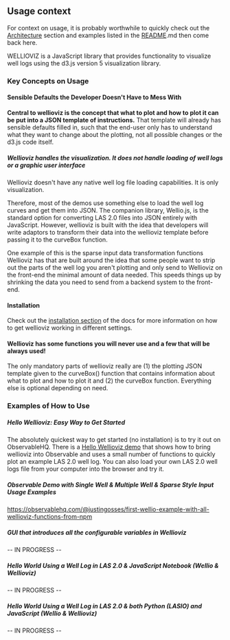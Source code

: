 ## Usage context

For context on usage, it is probably worthwhile to quickly check out the <a href="https://github.com/JustinGOSSES/wellioviz/blob/master/docs/ARCHITECTURE.MD">Architecture</a> section and examples listed in the <a href="https://github.com/JustinGOSSES/wellioviz/blob/master/README.md">README</a>.md then come back here.

WELLIOVIZ is a JavaScript library that provides functionality to visualize well logs using the d3.js version 5 visualization library.


### Key Concepts on Usage
#### Sensible Defaults the Developer Doesn't Have to Mess With
<b>Central to wellioviz is the concept that what to plot and how to plot it can be put into a JSON template of instructions.</b> That template will already has sensible defaults filled in, such that the end-user only has to understand what they want to change about the plotting, not all possible changes or the d3.js code itself.


##### Wellioviz handles the visualization. It does not handle loading of well logs or a graphic user interface
Wellioviz doesn't have any native well log file loading capabilities. It is only visualization.



Therefore, most of the demos use something else to load the well log curves and get them into JSON. The companion library, Wellio.js, is the standard option for converting LAS 2.0 files into JSON entirely with JavaScript. However, wellioviz is built with the idea that developers will write adaptors to transform their data into the wellioviz template before passing it to the curveBox function. 

One example of this is the sparse input data transformation functions Wellioviz has that are built around the idea that some people want to strip out the parts of the well log you aren't plotting and only send to Wellioviz on the front-end the minimal amount of data needed. This speeds things up by shrinking the data you need to send from a backend system to the front-end.


#### Installation
Check out the <a href="/installation">installation section</a> of the docs for more information on how to get wellioviz working in different settings.

#### Wellioviz has some functions you will never use and a few that will be always used!
</b>The only mandatory parts of wellioviz really are (1) the plotting JSON template given to the curveBox() function that contains information about what to plot and how to plot it and (2) the curveBox function. Everything else is optional depending on need.</b>

### Examples of How to Use

##### Hello Wellioviz: Easy Way to Get Started
The absolutely quickest way to get started (no installation) is to try it out on ObservableHQ. There is a <a href="https://observablehq.com/@justingosses/hello-wellioviz">Hello Wellioviz demo</a> that shows how to bring wellioviz into Observable and uses a small number of functions to quickly plot an example LAS 2.0 well log. You can also load your own LAS 2.0 well logs file from your computer into the browser and try it.  

##### Observable Demo with Single Well & Multiple Well & Sparse Style Input Usage Examples
https://observablehq.com/@justingosses/first-wellio-example-with-all-wellioviz-functions-from-npm

##### GUI that introduces all the configurable variables in Wellioviz
-- IN PROGRESS --

##### Hello World Using a Well Log in LAS 2.0 & JavaScript Notebook  (Wellio & Wellioviz)
-- IN PROGRESS --

##### Hello World Using a Well Log in LAS 2.0 & both Python (LASIO) and JavaScript (Wellio & Wellioviz)
-- IN PROGRESS --
